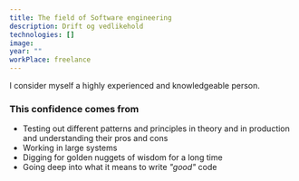 ```yaml
---
title: The field of Software engineering
description: Drift og vedlikehold
technologies: []
image: 
year: ""
workPlace: freelance
---
```


I consider myself a highly experienced and knowledgeable person.

### This confidence comes from

- Testing out different patterns and principles in theory and in production and understanding their pros and cons
- Working in large systems 
- Digging for golden nuggets of wisdom for a long time
- Going deep into what it means to write *"good"* code
